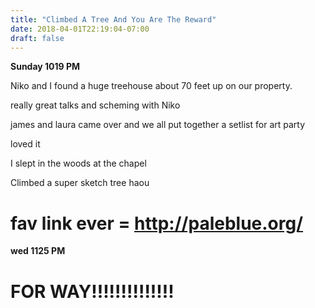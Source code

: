 ```yaml
---
title: "Climbed A Tree And You Are The Reward"
date: 2018-04-01T22:19:04-07:00
draft: false
---
```


**Sunday 1019 PM**

Niko and I found a huge treehouse about 70 feet up on our property.

really great talks and scheming with Niko

james and laura came over and we all put together a setlist for art party

loved it

I slept in the woods at the chapel  

Climbed a super sketch tree haou



# fav link ever = http://paleblue.org/



**wed 1125 PM**
# FOR WAY!!!!!!!!!!!!!!
